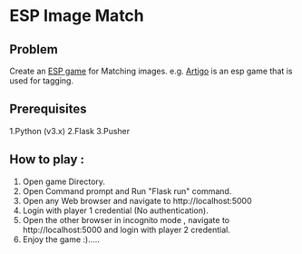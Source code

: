# ESP Image Match

## Problem 

Create an [ESP game](http://en.wikipedia.org/wiki/ESP_game) for Matching images. e.g. [Artigo](http://www.artigo.org/) is an esp game that is used for tagging.


## Prerequisites

1.Python (v3.x)
2.Flask
3.Pusher

## How to play :

1. Open game Directory.
2. Open Command prompt and Run "Flask run" command.
3. Open any Web browser and navigate to http://localhost:5000
4. Login with player 1 credential (No authentication).
5. Open the other browser in incognito mode , navigate to http://localhost:5000 and login with player 2 credential.
6. Enjoy the game :).....



